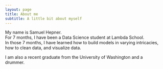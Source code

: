 ```yaml
---
layout: page
title: About me
subtitle: A little bit about myself
---
```


My name is Samuel Hepner.   
For 7 months, I have been a Data Science student at Lambda School.  
In those 7 months, I have learned how to build models in varying intricacies, how to clean data, and visualize data.  
  
I am also a recent graduate from the University of Washington and a drummer.  
